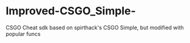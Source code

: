 # Improved-CSGO_Simple-
CSGO Cheat sdk based on spirthack's CSGO Simple, but modified with popular funcs 
